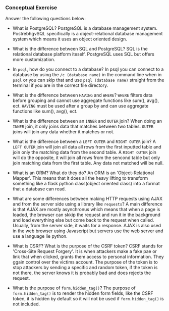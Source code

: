 ### Conceptual Exercise

Answer the following questions below:

- What is PostgreSQL?
  PostgreSQL is a database management system. PostrebhgvSQL specifically is a object-relational database management system which means it uses an object oriented design.

- What is the difference between SQL and PostgreSQL?
  SQL is the relational database platform iteself. PostgreSQL uses SQL but offers more customization.

- In `psql`, how do you connect to a database?
  In psql you can connect to a database by using the `/c (database name)` in the command line when in `psql` or you can skip that and use `psql (database name)` straight from the terminal if you are in the correct file directory.

- What is the difference between `HAVING` and `WHERE`?
  `WHERE` filters data before grouping and cannot use aggregate functions like sum(), avg(), ect. `HAVING` must be used after a group by and can use aggregate functions like sum(), avg(), ect.

- What is the difference between an `INNER` and `OUTER` join?
  When doing an `INNER` join, it only joins data that matches between two tables. `OUTER` joins will join any data whether it matches or not.

- What is the difference between a `LEFT OUTER` and `RIGHT OUTER` join?
  A `LEFT OUTER` join will join all data all rows from the first inputted table and join only the matching data from the second table. A `RIGHT OUTER` join will do the opposite, it will join all rows from the sencond table but only join matching data from the first table. Any data not matched will be null.

- What is an ORM? What do they do?
  An ORM is an 'Object-Relational Mapper'. This means that it does all the heavy lifting to transform something like a flask python class(object oriented class) into a format that a database can read.

- What are some differences between making HTTP requests using AJAX
  and from the server side using a library like `requests`?
  A main difference is that AJAX are mostly asynchronus which means that when a page is loaded, the browser can skkip the request and run it in the background and load everything else but come back to the request when called. Usually, from the server side, it waits for a response. AJAX is also used in the web browser using Javascript but servers use the web server and use a language lie python.

- What is CSRF? What is the purpose of the CSRF token?
  CSRF stands for 'Cross-Site Request Forgery'. It is when attackers make a fake pae or link that when clicked, grants them access to personal information. They ggain control over the victims account. The purpose of the token is to stop attackers by sending a specific and random token, if the token is not there, the server knows it is probably bad and does rejects the request.

- What is the purpose of `form.hidden_tag()`?
  The purpose of `form.hidden_tag()` is to render the hidden form fields, like the CSRF token, it is hidden by default so it will not be used if `form.hidden_tag()` is not included.
